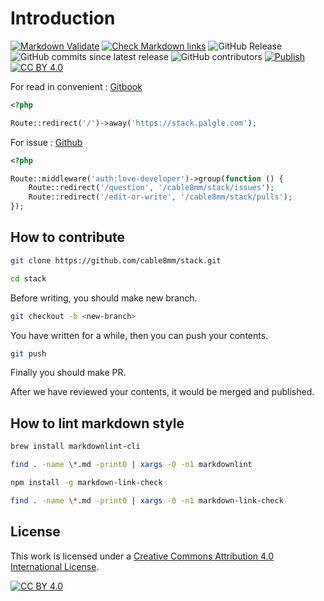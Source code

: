 # Introduction

[![Markdown Validate](https://github.com/cable8mm/stack/actions/workflows/markdown-validate.yml/badge.svg)](https://github.com/cable8mm/stack/actions/workflows/markdown-validate.yml)
[![Check Markdown links](https://github.com/cable8mm/stack/actions/workflows/markdown-link-check.yml/badge.svg)](https://github.com/cable8mm/stack/actions/workflows/markdown-link-check.yml)
![GitHub Release](https://img.shields.io/github/v/release/cable8mm/stack)
![GitHub commits since latest release](https://img.shields.io/github/commits-since/cable8mm/stack/latest)
![GitHub contributors](https://img.shields.io/github/contributors/cable8mm/stack)
[![Publish](https://img.shields.io/badge/publish_gitbook)](https://stack.palgle.com)
[![CC BY 4.0][cc-by-shield]][cc-by]

[cc-by]: https://creativecommons.org/licenses/by/2.0/kr/deed.ko
[cc-by-image]: https://i.creativecommons.org/l/by/4.0/88x31.png
[cc-by-shield]: https://img.shields.io/badge/License-CC%20BY%204.0-lightgrey.svg

For read in convenient : [Gitbook](https://stack.palgle.com)

```php
<?php

Route::redirect('/')->away('https://stack.palgle.com');
```

For issue : [Github](https://github.com/cable8mm/stack/issues)

```php
<?php

Route::middleware('auth:love-developer')->group(function () {
    Route::redirect('/question', '/cable8mm/stack/issues');
    Route::redirect('/edit-or-write', '/cable8mm/stack/pulls');
});
```

## How to contribute

```sh
git clone https://github.com/cable8mm/stack.git

cd stack
```

Before writing, you should make new branch.

```sh
git checkout -b <new-branch>
```

You have written for a while, then you can push your contents.

```sh
git push
```

Finally you should make PR.

After we have reviewed your contents, it would be merged and published.

## How to lint markdown style

```sh
brew install markdownlint-cli

find . -name \*.md -print0 | xargs -0 -n1 markdownlint
```

```sh
npm install -g markdown-link-check

find . -name \*.md -print0 | xargs -0 -n1 markdown-link-check
```

## License

This work is licensed under a [Creative Commons Attribution 4.0 International License][cc-by].

[![CC BY 4.0][cc-by-image]][cc-by]
